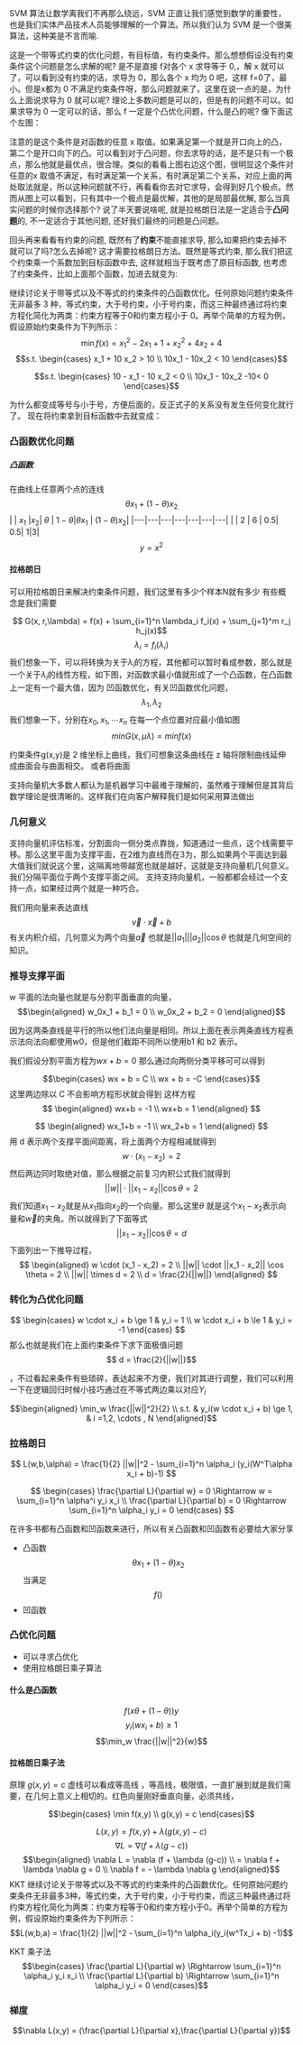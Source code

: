 SVM 算法让数学离我们不再那么绕远，SVM 正直让我们感觉到数学的重要性，也是我们实体产品技术人员能够理解的一个算法。所以我们认为 SVM 是一个很美算法，这种美是不言而喻.


这是一个带等式约束的优化问题，有目标值，有约束条件。那么想想假设没有约束条件这个问题是怎么求解的呢? 是不是直接 f对各个 x 求导等于 0,，解 x 就可以了，可以看到没有约束的话，求导为 0，那么各个 x 均为 0 吧，这样 f=0了，最小。但是x都为 0 不满足约束条件呀，那么问题就来了。这里在说一点的是，为什么上面说求导为 0 就可以呢? 理论上多数问题是可以的，但是有的问题不可以。如果求导为 0 一定可以的话，那么 f 一定是个凸优化问题，什么是凸的呢? 像下面这个左图： 

注意的是这个条件是对函数的任意 x 取值。如果满足第一个就是开口向上的凸，第二个是开口向下的凸。可以看到对于凸问题，你去求导的话，是不是只有一个极点，那么他就是最优点，很合理。类似的看看上图右边这个图，很明显这个条件对任意的x 取值不满足，有时满足第一个关系，有时满足第二个关系，对应上面的两处取法就是，所以这种问题就不行，再看看你去对它求导，会得到好几个极点。然而从图上可以看到，只有其中一个极点是最优解，其他的是局部最优解, 那么当真实问题的时候你选择那个? 说了半天要说啥呢, 就是拉格朗日法是一定适合于**凸问题**的, 不一定适合于其他问题, 还好我们最终的问题是凸问题。

回头再来看看有约束的问题, 既然有了**约束**不能直接求导, 那么如果把约束去掉不就可以了吗?怎么去掉呢? 这才需要拉格朗日方法。既然是等式约束, 那么我们把这个约束乘一个系数加到目标函数中去, 这样就相当于既考虑了原目标函数, 也考虑了约束条件，比如上面那个函数，加进去就变为:  

继续讨论关于带等式以及不等式的约束条件的凸函数优化。任何原始问题约束条件无非最多 3 种，等式约束，大于号约束，小于号约束，而这三种最终通过将约束方程化简化为两类：约束方程等于0和约束方程小于 0。再举个简单的方程为例，假设原始约束条件为下列所示： 
$$\min f(x) = x_1^2 -  2x_1 + 1 + x_2^2 + 4x_2 + 4$$
$$s.t. \begin{cases}
    x_1 + 10 x_2 > 10 \\
    10x_1 - 10x_2 < 10
\end{cases}$$

$$s.t. \begin{cases}
    10 - x_1 - 10 x_2 < 0 \\
    10x_1 - 10x_2  -10< 0
\end{cases}$$

为什么都变成等号与小于号，方便后面的，反正式子的关系没有发生任何变化就行了。
现在将约束拿到目标函数中去就变成：
$$$$
### 凸函数优化问题
##### 凸函数
在曲线上任意两个点的连线
$$\theta x_1 + (1-\theta) x_2 $$
|   | $x_1$  |$x_2$| $\theta$ | $1 - \theta$|$\theta x_1$ | $(1 - \theta) x_2$|
|---|---|---|---|---|---|---|
|   |  2 | 6 | 0.5| 0.5| 1|3|
$$y=x^2$$


#### 拉格朗日
#### 
可以用拉格朗日来解决约束条件问题，我们这里有多少个样本N就有多少
有些概念是我们需要

$$ G(x, r,\lambda) = f(x) + \sum_{i=1}^n \lambda_i f_i(x) + \sum_{j=1}^m r_j h_j(x)$$
$$ \lambda_i =  f_i(\lambda_i)$$
我们想象一下，可以将转换为关于$\lambda_i$的方程，其他都可以暂时看成参数，那么就是一个关于$\lambda_i$的线性方程，如下图，对函数求最小值就形成了一个凸函数，在凸函数上一定有一个最大值，因为
凹函数优化，有关凹函数优化问题，
$$ \lambda_1, \lambda_2$$
我们想象一下，分别在$x_0,x_1, \cdots x_n$ 在每一个点位置对应最小值如图
$$ min G(x, \mu \lambda) = min f(x)$$


约束条件g(x,y)是 2 维坐标上曲线，我们可想象这条曲线在 z 轴将限制曲线延伸成曲面会与曲面相交。
或者将曲面

支持向量机大多数人都认为是机器学习中最难于理解的，虽然难于理解但是其背后数学理论是很清晰的。这样我们在向客户解释我们是如何采用算法做出

### 几何意义
支持向量机评估标准，分割面向一侧分类点靠拢，知道通过一些点，这个线需要平移。那么这里平面为支撑平面，在2维为直线而在3为，那么如果两个平面达到最大值我们就说这个里，这隔离地带越宽也就是越好，这就是支持向量机几何意义。我们分隔平面位于两个支撑平面之间。
支持支持向量机，一般都都会经过一个支持一点，如果经过两个就是一种巧合。

我们用向量来表达直线
$$\vec{v} \cdot \vec{x} + b$$
有关内积介绍，几何意义为两个向量$\vec{a}$ 也就是$||a_1|||a_2||\cos \theta$ 也就是几何空间的知识。

### 推导支撑平面
w 平面的法向量也就是与分割平面垂直的向量，
$$\begin{aligned}
    w_0x_1 + b_1 = 0 \\
    w_0x_2 + b_2 = 0 
\end{aligned}$$

因为这两条直线是平行的所以他们法向量是相同。所以上面在表示两条直线方程表示法向法向都使用w0，但是他们截距不同所以使用b1 和 b2 表示。

我们假设分割平面方程为$wx+b=0$ 那么通过向两侧分类平移可可以得到

$$\begin{cases}
    wx + b = C \\
    wx + b = -C
\end{cases}$$
这里两边除以 C 不会影响方程形状就会得到 这样方程
$$ \begin{aligned}
    wx+b = -1 \\
    wx+b = 1
\end{aligned} $$

$$ \begin{aligned}
    wx_1+b = -1 \\
    wx_2+b = 1
\end{aligned} $$
用 d 表示两个支撑平面间距离，将上面两个方程相减就得到
$$w \cdot (x_1 - x_2) = 2$$
然后两边同时取绝对值，那么根据之前复习内积公式我们就得到
$$||w|| \cdot ||x_1 - x_2|| \cos \theta = 2 $$
我们知道$x_1 - x_2$就是从$x_1$指向$x_2$的一个向量。那么这里$\theta$ 就是这个$x_1 - x_2$表示向量和$\vec{w}$的夹角。所以就得到了下面等式
$$  ||x_1 - x_2|| \cos \theta = d$$
下面列出一下推导过程，
$$
    \begin{aligned}
        w \cdot (x_1 - x_2) = 2 \\
        ||w|| \cdot ||x_1 - x_2|| \cos \theta = 2 \\
        ||w|| \times d = 2 \\
        d = \frac{2}{||w||}
    \end{aligned}
$$
### 转化为凸优化问题
$$
\begin{cases}
    w \cdot x_i + b \ge 1 & y_i = 1 \\
    w \cdot x_i + b \le 1 & y_i = -1 
\end{cases}
$$
那么也就是我们在上面约束条件下求下面极值问题
$$ d = \frac{2}{||w||}$$

，不过看起来条件有些琐碎，表达起来不方便，我们对其进行调整，我们可以利用一下在逻辑回归时候小技巧通过在不等式两边乘以对应$Y_i$

$$\begin{aligned}
    \min_w \frac{||w||^2}{2} \\
    s.t. & y_i(w \cdot x_i + b) \ge 1, & i =1,2, \cdots , N 
\end{aligned}$$

### 拉格朗日
$$ L(w,b,\alpha) = \frac{1}{2} ||w||^2 - \sum_{i=1}^n \alpha_i (y_i(W^T\alpha x_i + b)-1) $$

$$ \begin{cases}
    \frac{\partial L}{\partial w} = 0 \Rightarrow w = \sum_{i=1}^n \alpha^i y_i x_i \\
    \frac{\partial L}{\partial b} = 0 \Rightarrow \sum_{i=1}^n \alpha_i y_i = 0
\end{cases} $$


在许多书都有凸函数和凹函数来进行，所以有关凸函数和凹函数有必要给大家分享
- 凸函数
$$ \theta x_1 + (1 - \theta) x_2  $$
当满足
$$ f() $$
- 凹函数



### 凸优化问题
- 可以寻求凸优化
- 使用拉格朗日乘子算法
#### 什么是凸函数
$$f(x \theta + (1 - \theta)) y $$
$$y_i(wx_i + b) \ge 1$$
$$\min_w \frac{||w||^2}{w}$$

#### 拉格朗日乘子法
原理
$g(x,y)=c$
虚线可以看成等高线 ，等高线，极限值，一直扩展到就是我们需要，在几何上意义上相切的。红色向量刚好垂直向量，必须共线，



$$\begin{cases}
    \min f(x,y) \\
    g(x,y) = c
\end{cases}$$

$$L(x,y) = f(x,y) + \lambda (g(x,y) - c)$$
$$\nabla L = \nabla (f + \lambda (g-c))$$
$$\begin{aligned}
    \nabla L = \nabla (f + \lambda (g-c)) \\
    = \nabla f + \lambda \nabla g = 0 \\
    \nabla f = - \lambda \nabla g
\end{aligned}$$
KKT
继续讨论关于带等式以及不等式的约束条件的凸函数优化。任何原始问题约束条件无非最多3种，等式约束，大于号约束，小于号约束，而这三种最终通过将约束方程化简化为两类：约束方程等于0和约束方程小于0。再举个简单的方程为例，假设原始约束条件为下列所示： 
$$L(w,b,a) = \frac{1}{2} ||w||^2 - \sum_{i=1}^n \alpha_i(y_i(w^Tx_i + b) -1)$$


KKT 乘子法
$$\begin{cases}
    \frac{\partial L}{\partial w} \Rightarrow \sum_{i=1}^n \alpha_i y_i x_i \\
    \frac{\partial L}{\partial b} \Rightarrow \sum_{i=1}^n \alpha_i y_i = 0
\end{cases}$$
### 梯度
$$\nabla L(x,y) = (\frac{\partial L}{\partial x},\frac{\partial L}{\partial y})$$

